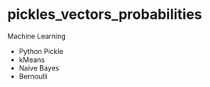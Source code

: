 # pickles_vectors_probabilities
Machine Learning
* Python Pickle
* kMeans
* Naive Bayes
* Bernoulli
